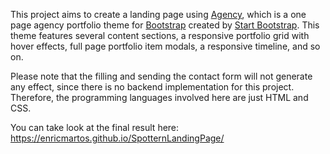 This project aims to create a landing page using [Agency](http://startbootstrap.com/template-overviews/agency/), which is a one page agency portfolio theme for [Bootstrap](http://getbootstrap.com/) created by [Start Bootstrap](http://startbootstrap.com/). This theme features several content sections, a responsive portfolio grid with hover effects, full page portfolio item modals, a responsive timeline, and so on. 

Please note that the filling and sending the contact form will not generate any effect, since there is no backend implementation for this project. Therefore, the programming languages involved here are just HTML and CSS. 

You can take look at the final result here: https://enricmartos.github.io/SpotternLandingPage/ 
